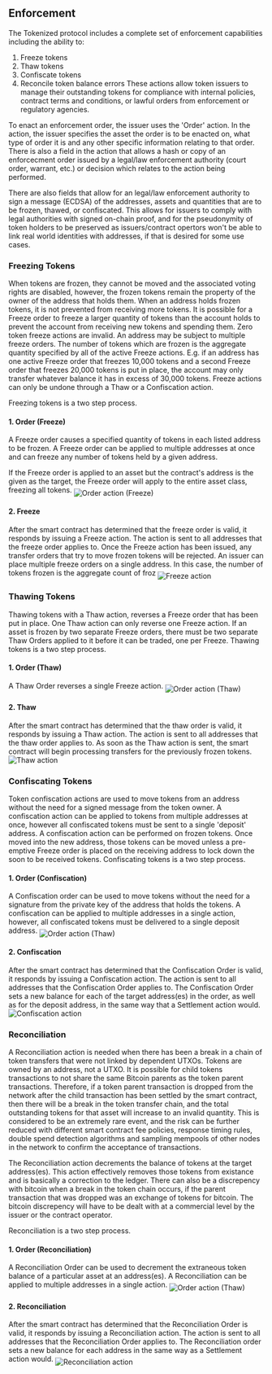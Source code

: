 ## Enforcement
The Tokenized protocol includes a complete set of enforcement capabilities including the ability to:
1. Freeze tokens
2. Thaw tokens
3. Confiscate tokens
4. Reconcile token balance errors
These actions allow token issuers to manage their outstanding tokens for compliance with internal policies, contract terms and conditions, or lawful orders from enforcement or regulatory agencies. 

To enact an enforcement order, the issuer uses the 'Order' action. In the action, the issuer specifies the asset the order is to be enacted on, what type of order it is and any other specific information relating to that order. There is also a field in the action that allows a hash or copy of an enforcecment order issued by a legal/law enforcement authority (court order, warrant, etc.) or decision which relates to the action being performed.  

There are also fields that allow for an legal/law enforcement authority to sign a message (ECDSA) of the addresses, assets and quantities that are to be frozen, thawed, or confiscated.  This allows for issuers to comply with legal authorities with signed on-chain proof, and for the pseudonymity of token holders to be preserved as issuers/contract opertors won't be able to link real world identities with addresses, if that is desired for some use cases.

### Freezing Tokens
When tokens are frozen, they cannot be moved and the associated voting rights are disabled, however, the frozen tokens remain the property of the owner of the address that holds them.
When an address holds frozen tokens, it is not prevented from receiving more tokens. It is possible for a Freeze order to freeze a larger quantity of tokens than the account holds to prevent the account from receiving new tokens and spending them. Zero token freeze actions are invalid.
An address may be subject to multiple freeze orders. The number of tokens which are frozen is the aggregate quantity specified by all of the active Freeze actions. E.g. if an address has one active Freeze order that freezes 10,000 tokens and a second Freeze order that freezes 20,000 tokens is put in place, the account may only transfer whatever balance it has in excess of 30,000 tokens. Freeze actions can only be undone through a Thaw or a Confiscation action. 

Freezing tokens is a two step process.
#### 1. Order (Freeze)
A Freeze order causes a specified quantity of tokens in each listed address to be frozen. A Freeze order can be applied to multiple addresses at once and can freeze any number of tokens held by a given address.

If the Freeze order is applied to an asset but the contract's address is the given as the target, the Freeze order will apply to the entire asset class, freezing all tokens.
<img src="https://raw.githubusercontent.com/tokenized/docs/master/images/order-action-freeze.svg?sanitize=true" alt="Order action (Freeze)" align="middle">
#### 2. Freeze
After the smart contract has determined that the freeze order is valid, it responds by issuing a Freeze action. The action is sent to all addresses that the freeze order applies to. Once the Freeze action has been issued, any transfer orders that try to move frozen tokens will be rejected.
An issuer can place multiple freeze orders on a single address. In this case, the number of tokens frozen is the aggregate count of froz
<img src="https://raw.githubusercontent.com/tokenized/docs/master/images/freeze-action.svg?sanitize=true" alt="Freeze action" align="middle">

### Thawing Tokens
Thawing tokens with a Thaw action, reverses a Freeze order that has been put in place. One Thaw action can only reverse one Freeze action. If an asset is frozen by two separate Freeze orders, there must be two separate Thaw Orders applied to it before it can be traded, one per Freeze. 
Thawing tokens is a two step process.

#### 1. Order (Thaw)
A Thaw Order reverses a single Freeze action.
<img src="https://raw.githubusercontent.com/tokenized/docs/master/images/order-action-thaw.svg?sanitize=true" alt="Order action (Thaw)" align="middle">
#### 2. Thaw
After the smart contract has determined that the thaw order is valid, it responds by issuing a Thaw action. The action is sent to all addresses that the thaw order applies to. As soon as the Thaw action is sent, the smart contract will begin processing transfers for the previously frozen tokens.
<img src="https://raw.githubusercontent.com/tokenized/docs/master/images/thaw-action.svg?sanitize=true" alt="Thaw action" align="middle">

### Confiscating Tokens
Token confiscation actions are used to move tokens from an address without the need for a signed message from the token owner. A confiscation action can be applied to tokens from multiple addresses at once, however all confiscated tokens must be sent to a single 'deposit' address. A confiscation action can be performed on frozen tokens. Once moved into the new address, those tokens can be moved unless a pre-emptive Freeze order is placed on the receiving address to lock down the soon to be received tokens.
Confiscating tokens is a two step process.

#### 1. Order (Confiscation)
A Confiscation order can be used to move tokens without the need for a signature from the private key of the address that holds the tokens. A confiscation can be applied to multiple addresses in a single action, however, all confiscated tokens must be delivered to a single deposit address.
<img src="https://raw.githubusercontent.com/tokenized/docs/master/images/order-action-confiscation.svg?sanitize=true" alt="Order action (Thaw)" align="middle">
#### 2. Confiscation
After the smart contract has determined that the Confiscation Order is valid, it responds by issuing a Confiscation action. The action is sent to all addresses that the Confiscation Order applies to. The Confiscation Order sets a new balance for each of the target address(es) in the order, as well as for the deposit address, in the same way that a Settlement action would.
<img src="https://raw.githubusercontent.com/tokenized/docs/master/images/confiscation-action.svg?sanitize=true" alt="Confiscation action" align="middle">

### Reconciliation
A Reconciliation action is needed when there has been a break in a chain of token transfers that were not linked by dependent UTXOs.  Tokens are owned by an address, not a UTXO.  It is possible for child tokens transactions to not share the same Bitcoin parents as the token parent transactions. Therefore, if a token parent transaction is dropped from the network after the child transaction has been settled by the smart contract, then there will be a break in the token transfer chain, and the total outstanding tokens for that asset will increase to an invalid quantity. 
This is considered to be an extremely rare event, and the risk can be further reduced with different smart contract fee policies, response timing rules, double spend detection algorithms and sampling mempools of other nodes in the network to confirm the acceptance of transactions.

The Reconciliation action decrements the balance of tokens at the target address(es).  This action effectively removes those tokens from existance and is basically a correction to the ledger. There can also be a discrepency with bitcoin when a break in the token chain occurs, if the parent transaction that was dropped was an exchange of tokens for bitcoin.  The bitcoin discrepency will have to be dealt with at a commercial level by the issuer or the contract operator.

Reconciliation is a two step process.

#### 1. Order (Reconciliation)
A Reconciliation Order can be used to decrement the extraneous token balance of a particular asset at an address(es). A Reconciliation can be applied to multiple addresses in a single action.
<img src="https://raw.githubusercontent.com/tokenized/docs/master/images/order-action-reconciliation.svg?sanitize=true" alt="Order action (Thaw)" align="middle">
#### 2. Reconciliation
After the smart contract has determined that the Reconciliation Order is valid, it responds by issuing a Reconciliation action. The action is sent to all addresses that the Reconciliation Order applies to. The Reconciliation order sets a new balance for each address in the same way as a Settlement action would.
<img src="https://raw.githubusercontent.com/tokenized/docs/master/images/reconciliation-action.svg?sanitize=true" alt="Reconciliation action" align="middle">
